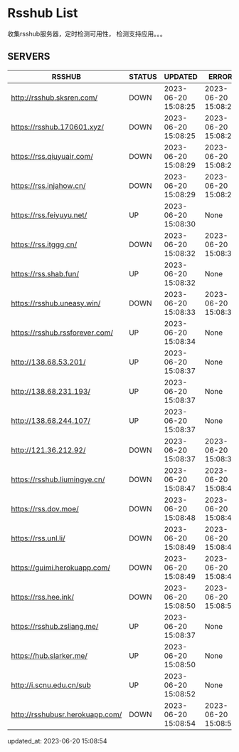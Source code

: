 # Rsshub List

收集rsshub服务器，定时检测可用性， 检测支持应用。。。


## SERVERS

|  RSSHUB   | STATUS  | UPDATED  | ERROR  | TWITTER |  
|  ----  | ----  | ----  | ----  | ---- |  
| http://rsshub.sksren.com/ | DOWN | 2023-06-20 15:08:25 | 2023-06-20 15:08:25 |  
| https://rsshub.170601.xyz/ | DOWN | 2023-06-20 15:08:25 | 2023-06-20 15:08:25 |  
| https://rss.qiuyuair.com/ | DOWN | 2023-06-20 15:08:29 | 2023-06-20 15:08:29 |  
| https://rss.injahow.cn/ | DOWN | 2023-06-20 15:08:29 | 2023-06-20 15:08:29 |  
| https://rss.feiyuyu.net/ | UP | 2023-06-20 15:08:30 | None |OK|  
| https://rss.itggg.cn/ | DOWN | 2023-06-20 15:08:32 | 2023-06-20 15:08:32 |  
| https://rss.shab.fun/ | UP | 2023-06-20 15:08:32 | None |OK|  
| https://rsshub.uneasy.win/ | DOWN | 2023-06-20 15:08:33 | 2023-06-20 15:08:33 |  
| https://rsshub.rssforever.com/ | UP | 2023-06-20 15:08:34 | None |OK|  
| http://138.68.53.201/ | UP | 2023-06-20 15:08:37 | None ||  
| http://138.68.231.193/ | UP | 2023-06-20 15:08:37 | None ||  
| http://138.68.244.107/ | UP | 2023-06-20 15:08:37 | None ||  
| http://121.36.212.92/ | DOWN | 2023-06-20 15:08:37 | 2023-06-20 15:08:37 |  
| https://rsshub.liumingye.cn/ | DOWN | 2023-06-20 15:08:47 | 2023-06-20 15:08:47 |  
| https://rss.dov.moe/ | DOWN | 2023-06-20 15:08:48 | 2023-06-20 15:08:48 |  
| https://rss.unl.li/ | DOWN | 2023-06-20 15:08:49 | 2023-06-20 15:08:49 |  
| https://guimi.herokuapp.com/ | DOWN | 2023-06-20 15:08:49 | 2023-06-20 15:08:49 |  
| https://rss.hee.ink/ | DOWN | 2023-06-20 15:08:50 | 2023-06-20 15:08:50 |  
| https://rsshub.zsliang.me/ | UP | 2023-06-20 15:08:37 | None |OK|  
| https://hub.slarker.me/ | UP | 2023-06-20 15:08:50 | None |OK|  
| http://i.scnu.edu.cn/sub | UP | 2023-06-20 15:08:52 | None ||  
| http://rsshubusr.herokuapp.com/ | DOWN | 2023-06-20 15:08:54 | 2023-06-20 15:08:54 |  
  

updated_at: 2023-06-20 15:08:54  
